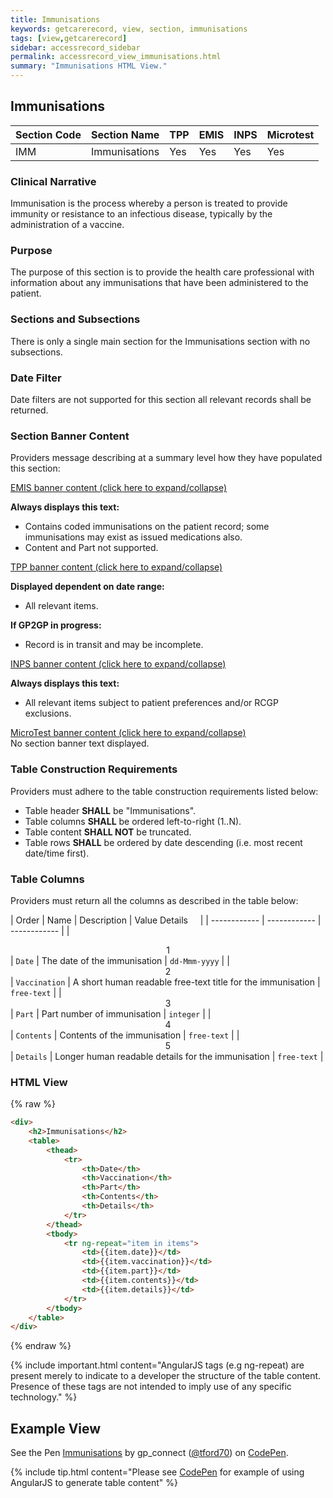 ```yaml
---
title: Immunisations
keywords: getcarerecord, view, section, immunisations
tags: [view,getcarerecord]
sidebar: accessrecord_sidebar
permalink: accessrecord_view_immunisations.html
summary: "Immunisations HTML View."
---
```


## Immunisations ##

| Section Code | Section Name | TPP | EMIS | INPS | Microtest |
| ------------ | ------------ |-----|------|------|-----------|
| IMM | Immunisations | Yes | Yes | Yes | Yes |

### Clinical Narrative ###

Immunisation is the process whereby a person is treated to provide immunity or resistance to an infectious disease, typically by the administration of a vaccine.

### Purpose ###

The purpose of this section is to provide the health care professional with information about any immunisations that have been administered to the patient.

### Sections and Subsections ###

There is only a single main section for the Immunisations section with no subsections.

### Date Filter ###

Date filters are not supported for this section all relevant records shall be returned.

### Section Banner Content ###

Providers message describing at a summary level how they have populated this section:

<div class="panel-group" id="accordion">
                    <div class="panel panel-default">
                        <div class="panel-heading">
                                <a class="noCrossRef accordion-toggle" data-toggle="collapse" data-parent="#accordion" href="#collapseOne">EMIS banner content (click here to expand/collapse) </a>
						</div>
                        <div id="collapseOne" class="panel-collapse collapse noCrossRef">
                            <div class="panel-body">
								<p><b>Always displays this text:</b></p>
									<ul>
										<li>Contains coded immunisations on the patient record; some immunisations may exist as issued medications also.</li>
										<li>Content and Part not supported.</li>
									</ul>
                            </div>
                        </div>
                    </div>
                    <!-- /.panel -->
                    <div class="panel panel-default">
                        <div class="panel-heading">
                                <a class="noCrossRef accordion-toggle" data-toggle="collapse" data-parent="#accordion" href="#collapseTwo">TPP banner content (click here to expand/collapse)</a>
                        </div>
                        <div id="collapseTwo" class="panel-collapse collapse noCrossRef">
                            <div class="panel-body">
								<p><b>Displayed dependent on date range:</b></p>
									<ul>
										<li>All relevant items.</li>
									</ul>
								<p><b>If GP2GP in progress:</b></p>
									<ul>
										<li>Record is in transit and may be incomplete.</li>
									</ul> 
                            </div>
                        </div>
                    </div>
                    <!-- /.panel -->
                    <div class="panel panel-default">
                        <div class="panel-heading">
                                <a class="noCrossRef accordion-toggle" data-toggle="collapse" data-parent="#accordion" href="#collapseThree">INPS banner content (click here to expand/collapse)</a>
                        </div>
                        <div id="collapseThree" class="panel-collapse collapse noCrossRef">
                            <div class="panel-body">
								<p><b>Always displays this text:</b></p>
									<ul>
										<li>All relevant items subject to patient preferences and/or RCGP exclusions.</li>
									</ul>
                            </div>
                        </div>
                    </div>
                    <!-- /.panel -->
                    <div class="panel panel-default">
                        <div class="panel-heading">
                                <a class="noCrossRef accordion-toggle" data-toggle="collapse" data-parent="#accordion" href="#collapseFour">MicroTest banner content (click here to expand/collapse)</a>
                        </div>
                        <div id="collapseFour" class="panel-collapse collapse">
                            <div class="panel-body">
                                	No section banner text displayed.
                            </div>
                        </div>
                    </div>
</div>


### Table Construction Requirements ###

Providers must adhere to the table construction requirements listed below:

- Table header **SHALL** be "Immunisations".
- Table columns **SHALL** be ordered left-to-right (1..N).
- Table content **SHALL NOT** be truncated.
- Table rows **SHALL** be ordered by date descending (i.e. most recent date/time first).


### Table Columns ###

Providers must return all the columns as described in the table below:

| Order | Name | Description | Value Details &nbsp;&nbsp;&nbsp; |
| ------------ | ------------ | ------------ |
| <center>1</center> | `Date` | The date of the immunisation | `dd-Mmm-yyyy` |
| <center>2</center> | `Vaccination` | A short human readable free-text title for the immunisation | `free-text` |
| <center>3</center> | `Part` | Part number of immunisation | `integer` |
| <center>4</center> | `Contents` | Contents of the immunisation | `free-text` |
| <center>5</center> | `Details` | Longer human readable details for the immunisation | `free-text` |


### HTML View ###

{% raw %}
```html
<div>
	<h2>Immunisations</h2>
	<table>
		<thead>
			<tr>
				<th>Date</th>
				<th>Vaccination</th>
				<th>Part</th>
				<th>Contents</th>
				<th>Details</th>
			</tr>
		</thead>
		<tbody>
			<tr ng-repeat="item in items">
				<td>{{item.date}}</td>
				<td>{{item.vaccination}}</td>
				<td>{{item.part}}</td>
				<td>{{item.contents}}</td>
				<td>{{item.details}}</td>
			</tr>
		</tbody>
	</table>
</div>
```
{% endraw %}

{% include important.html content="AngularJS tags (e.g ng-repeat) are present merely to indicate to a developer the structure of the table content. Presence of these tags are not intended to imply use of any specific technology." %} 

## Example View ##

<p data-height="425" data-theme-id="light" data-slug-hash="MXxLwX" data-default-tab="result" data-user="tford70" data-embed-version="2" data-pen-title="Immunisations" class="codepen">See the Pen <a href="https://codepen.io/tford70/pen/MXxLwX/">Immunisations</a> by gp_connect (<a href="https://codepen.io/tford70">@tford70</a>) on <a href="https://codepen.io">CodePen</a>.</p>
<script async src="https://production-assets.codepen.io/assets/embed/ei.js"></script>

{% include tip.html content="Please see [CodePen](https://codepen.io/gpconnect/pen/MXxLwX) for example of using AngularJS to generate table content" %}